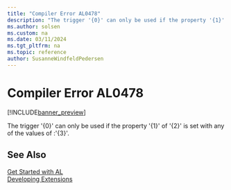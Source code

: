 ```yaml
---
title: "Compiler Error AL0478"
description: "The trigger '{0}' can only be used if the property '{1}' of '{2}' is set with any of the values of :'{3}'."
ms.author: solsen
ms.custom: na
ms.date: 03/11/2024
ms.tgt_pltfrm: na
ms.topic: reference
author: SusanneWindfeldPedersen
---
```

[//]: # (START>DO_NOT_EDIT)
[//]: # (IMPORTANT:Do not edit any of the content between here and the END>DO_NOT_EDIT.)
[//]: # (Any modifications should be made in the .xml files in the ModernDev repo.)
# Compiler Error AL0478

[!INCLUDE[banner_preview](../includes/banner_preview.md)]

The trigger '{0}' can only be used if the property '{1}' of '{2}' is set with any of the values of :'{3}'.


[//]: # (IMPORTANT: END>DO_NOT_EDIT)
## See Also  
[Get Started with AL](../devenv-get-started.md)  
[Developing Extensions](../devenv-dev-overview.md)  